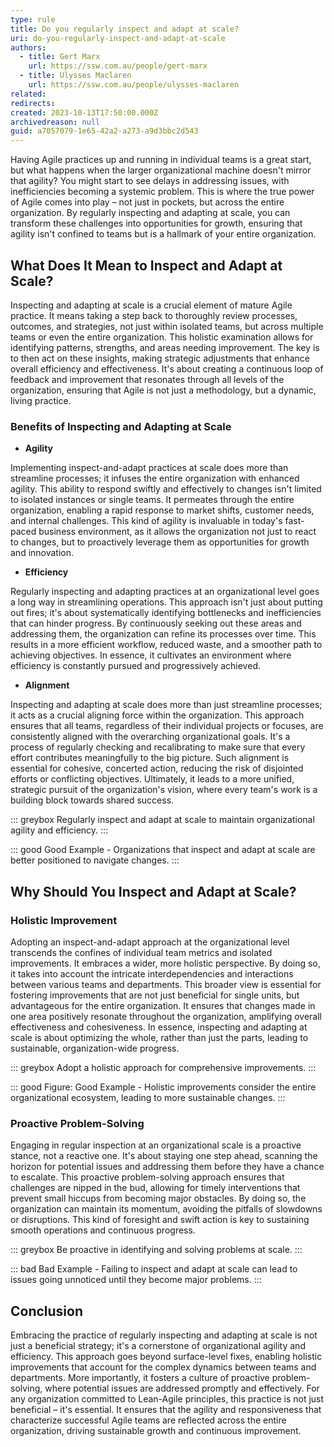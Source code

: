 ```yaml
---
type: rule
title: Do you regularly inspect and adapt at scale?
uri: do-you-regularly-inspect-and-adapt-at-scale
authors:
  - title: Gert Marx
    url: https://ssw.com.au/people/gert-marx
  - title: Ulysses Maclaren
    url: https://ssw.com.au/people/ulysses-maclaren
related:
redirects:
created: 2023-10-13T17:50:00.000Z
archivedreason: null
guid: a7057079-1e65-42a2-a273-a9d3bbc2d543
---
```

Having Agile practices up and running in individual teams is a great start, but what happens when the larger organizational machine doesn't mirror that agility? You might start to see delays in addressing issues, with inefficiencies becoming a systemic problem. This is where the true power of Agile comes into play – not just in pockets, but across the entire organization. By regularly inspecting and adapting at scale, you can transform these challenges into opportunities for growth, ensuring that agility isn't confined to teams but is a hallmark of your entire organization.

<!--endintro-->

## What Does It Mean to Inspect and Adapt at Scale?

Inspecting and adapting at scale is a crucial element of mature Agile practice. It means taking a step back to thoroughly review processes, outcomes, and strategies, not just within isolated teams, but across multiple teams or even the entire organization. This holistic examination allows for identifying patterns, strengths, and areas needing improvement. The key is to then act on these insights, making strategic adjustments that enhance overall efficiency and effectiveness. It's about creating a continuous loop of feedback and improvement that resonates through all levels of the organization, ensuring that Agile is not just a methodology, but a dynamic, living practice.

### Benefits of Inspecting and Adapting at Scale

- **Agility**

Implementing inspect-and-adapt practices at scale does more than streamline processes; it infuses the entire organization with enhanced agility. This ability to respond swiftly and effectively to changes isn't limited to isolated instances or single teams. It permeates through the entire organization, enabling a rapid response to market shifts, customer needs, and internal challenges. This kind of agility is invaluable in today's fast-paced business environment, as it allows the organization not just to react to changes, but to proactively leverage them as opportunities for growth and innovation.

- **Efficiency**

Regularly inspecting and adapting practices at an organizational level goes a long way in streamlining operations. This approach isn't just about putting out fires; it's about systematically identifying bottlenecks and inefficiencies that can hinder progress. By continuously seeking out these areas and addressing them, the organization can refine its processes over time. This results in a more efficient workflow, reduced waste, and a smoother path to achieving objectives. In essence, it cultivates an environment where efficiency is constantly pursued and progressively achieved.

- **Alignment**

Inspecting and adapting at scale does more than just streamline processes; it acts as a crucial aligning force within the organization. This approach ensures that all teams, regardless of their individual projects or focuses, are consistently aligned with the overarching organizational goals. It's a process of regularly checking and recalibrating to make sure that every effort contributes meaningfully to the big picture. Such alignment is essential for cohesive, concerted action, reducing the risk of disjointed efforts or conflicting objectives. Ultimately, it leads to a more unified, strategic pursuit of the organization's vision, where every team's work is a building block towards shared success.

::: greybox
Regularly inspect and adapt at scale to maintain organizational agility and efficiency.
:::

::: good
Good Example - Organizations that inspect and adapt at scale are better positioned to navigate changes.
:::

## Why Should You Inspect and Adapt at Scale?

### Holistic Improvement

Adopting an inspect-and-adapt approach at the organizational level transcends the confines of individual team metrics and isolated improvements. It embraces a wider, more holistic perspective. By doing so, it takes into account the intricate interdependencies and interactions between various teams and departments. This broader view is essential for fostering improvements that are not just beneficial for single units, but advantageous for the entire organization. It ensures that changes made in one area positively resonate throughout the organization, amplifying overall effectiveness and cohesiveness. In essence, inspecting and adapting at scale is about optimizing the whole, rather than just the parts, leading to sustainable, organization-wide progress.

::: greybox
Adopt a holistic approach for comprehensive improvements.
:::

::: good
Figure: Good Example - Holistic improvements consider the entire organizational ecosystem, leading to more sustainable changes.
:::

### Proactive Problem-Solving

Engaging in regular inspection at an organizational scale is a proactive stance, not a reactive one. It's about staying one step ahead, scanning the horizon for potential issues and addressing them before they have a chance to escalate. This proactive problem-solving approach ensures that challenges are nipped in the bud, allowing for timely interventions that prevent small hiccups from becoming major obstacles. By doing so, the organization can maintain its momentum, avoiding the pitfalls of slowdowns or disruptions. This kind of foresight and swift action is key to sustaining smooth operations and continuous progress.

::: greybox
Be proactive in identifying and solving problems at scale.
:::

::: bad
Bad Example - Failing to inspect and adapt at scale can lead to issues going unnoticed until they become major problems.
:::

## Conclusion

Embracing the practice of regularly inspecting and adapting at scale is not just a beneficial strategy; it's a cornerstone of organizational agility and efficiency. This approach goes beyond surface-level fixes, enabling holistic improvements that account for the complex dynamics between teams and departments. More importantly, it fosters a culture of proactive problem-solving, where potential issues are addressed promptly and effectively. For any organization committed to Lean-Agile principles, this practice is not just beneficial – it's essential. It ensures that the agility and responsiveness that characterize successful Agile teams are reflected across the entire organization, driving sustainable growth and continuous improvement.
